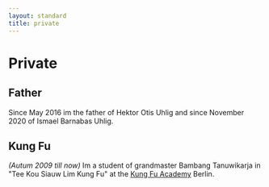 ```yaml
---
layout: standard
title: private
---
```


# Private

## Father

Since May 2016 im the father of Hektor Otis Uhlig and since November 2020 of Ismael Barnabas Uhlig.

## Kung Fu

_(Autum 2009 till now)_
Im a student of grandmaster Bambang Tanuwikarja in "Tee Kou Siauw Lim Kung Fu" at the [Kung Fu Academy](http://www.kungfuacademy.de/) Berlin.
